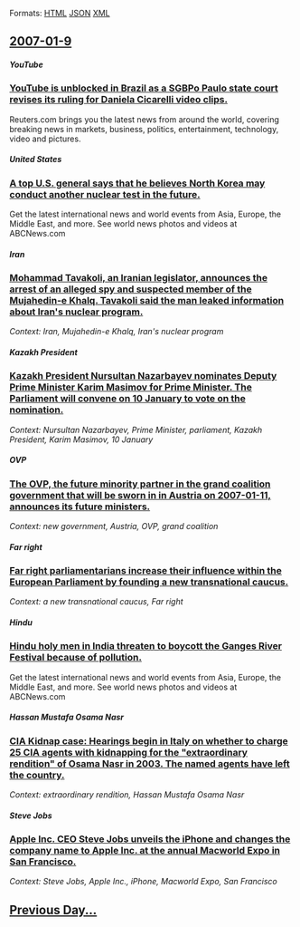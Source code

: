 
Formats: [HTML](2007/01/9/index.html)  [JSON](2007/01/9/index.json)  [XML](2007/01/9/index.xml)  

## [2007-01-9](/news/2007/01/9/index.md)

##### YouTube
### [ YouTube is unblocked in Brazil as a SGBPo Paulo state court revises its ruling for Daniela Cicarelli video clips. ](/news/2007/01/9/youtube-is-unblocked-in-brazil-as-a-sagbpo-paulo-state-court-revises-its-ruling-for-daniela-cicarelli-video-clips.md)
Reuters.com brings you the latest news from around the world, covering breaking news in markets, business, politics, entertainment, technology, video and pictures.

##### United States
### [ A top U.S. general says that he believes North Korea may conduct another nuclear test in the future. ](/news/2007/01/9/a-top-u-s-general-says-that-he-believes-north-korea-may-conduct-another-nuclear-test-in-the-future.md)
Get the latest international news and world events from Asia, Europe, the Middle East, and more. See world news photos and videos at ABCNews.com

##### Iran
### [ Mohammad Tavakoli, an Iranian legislator, announces the arrest of an alleged spy and suspected member of the Mujahedin-e Khalq. Tavakoli said the man leaked information about Iran's nuclear program. ](/news/2007/01/9/mohammad-tavakoli-an-iranian-legislator-announces-the-arrest-of-an-alleged-spy-and-suspected-member-of-the-mujahedin-e-khalq-tavakoli-sa.md)
_Context: Iran, Mujahedin-e Khalq, Iran's nuclear program_

##### Kazakh President
### [ Kazakh President Nursultan Nazarbayev nominates Deputy Prime Minister Karim Masimov for Prime Minister. The Parliament will convene on 10 January to vote on the nomination. ](/news/2007/01/9/kazakh-president-nursultan-nazarbayev-nominates-deputy-prime-minister-karim-masimov-for-prime-minister-the-parliament-will-convene-on-10-j.md)
_Context: Nursultan Nazarbayev, Prime Minister, parliament, Kazakh President, Karim Masimov, 10 January_

##### OVP
### [ The OVP, the future minority partner in the grand coalition government that will be sworn in in Austria on 2007-01-11, announces its future ministers. ](/news/2007/01/9/the-avp-the-future-minority-partner-in-the-grand-coalition-government-that-will-be-sworn-in-in-austria-on-2007-01-11-announces-its-futur.md)
_Context: new government, Austria, OVP, grand coalition_

##### Far right
### [ Far right parliamentarians increase their influence within the European Parliament by founding a new transnational caucus. ](/news/2007/01/9/far-right-parliamentarians-increase-their-influence-within-the-european-parliament-by-founding-a-new-transnational-caucus.md)
_Context: a new transnational caucus, Far right_

##### Hindu
### [ Hindu holy men in India threaten to boycott the Ganges River Festival because of pollution. ](/news/2007/01/9/hindu-holy-men-in-india-threaten-to-boycott-the-ganges-river-festival-because-of-pollution.md)
Get the latest international news and world events from Asia, Europe, the Middle East, and more. See world news photos and videos at ABCNews.com

##### Hassan Mustafa Osama Nasr
### [ CIA Kidnap case: Hearings begin in Italy on whether to charge 25 CIA agents with kidnapping for the "extraordinary rendition" of Osama Nasr in 2003. The named agents have left the country. ](/news/2007/01/9/cia-kidnap-case-hearings-begin-in-italy-on-whether-to-charge-25-cia-agents-with-kidnapping-for-the-extraordinary-rendition-of-osama-nasr.md)
_Context: extraordinary rendition, Hassan Mustafa Osama Nasr_

##### Steve Jobs
### [ Apple Inc. CEO Steve Jobs unveils the iPhone and changes the company name to Apple Inc. at the annual Macworld Expo in San Francisco. ](/news/2007/01/9/apple-inc-ceo-steve-jobs-unveils-the-iphone-and-changes-the-company-name-to-apple-inc-at-the-annual-macworld-expo-in-san-francisco.md)
_Context: Steve Jobs, Apple Inc., iPhone, Macworld Expo, San Francisco_

## [Previous Day...](/news/2007/01/8/index.md)

